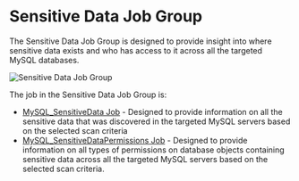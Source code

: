 # Sensitive Data Job Group

The Sensitive Data Job Group is designed to provide insight into where sensitive data exists and who
has access to it across all the targeted MySQL databases.

![Sensitive Data Job Group](/img/product_docs/accessanalyzer/solutions/databases/postgresql/sensitivedata/sensitivedatajobgroup.webp)

The job in the Sensitive Data Job Group is:

- [MySQL_SensitiveData Job](/docs/accessanalyzer/12.0/solutions/databases/mysql/sensitivedata/mysql_sensitivedata.md) - Designed to provide information on all the
  sensitive data that was discovered in the targeted MySQL servers based on the selected scan
  criteria
- [MySQL_SensitiveDataPermissions Job](/docs/accessanalyzer/12.0/solutions/databases/mysql/sensitivedata/mysql_sensitivedatapermissions.md) - Designed to provide
  information on all types of permissions on database objects containing sensitive data across all
  the targeted MySQL servers based on the selected scan criteria.
